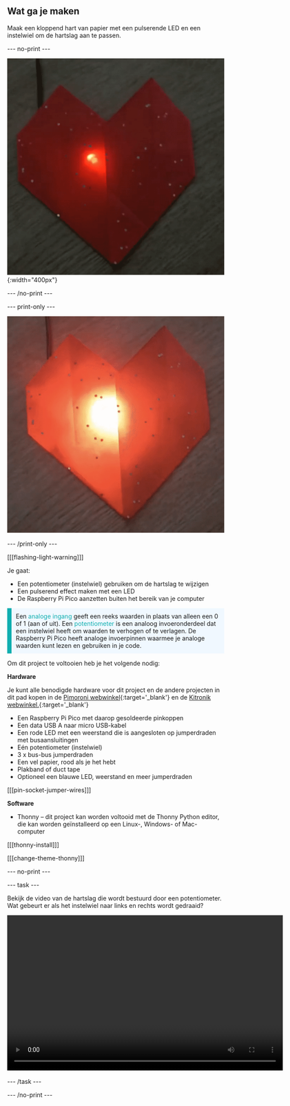 ## Wat ga je maken

Maak een kloppend hart van papier met een pulserende LED en een instelwiel om de hartslag aan te passen.

--- no-print ---

![Een geanimeerde afbeelding met een rood origami hart met een pulserende rode LED in de vouwen.](images/heartbeat.gif){:width="400px"}

--- /no-print ---

--- print-only ---

![Een afbeelding met een rood origami hart met een pulserende rode LED in de vouwen.](images/heart-static.png)

--- /print-only ---

[[[flashing-light-warning]]]

Je gaat:
+ Een potentiometer (instelwiel) gebruiken om de hartslag te wijzigen
+ Een pulserend effect maken met een LED
+ De Raspberry Pi Pico aanzetten buiten het bereik van je computer

<p style="border-left: solid; border-width:10px; border-color: #0faeb0; background-color: aliceblue; padding: 10px;">
Een <span style="color: #0faeb0">analoge ingang</span> geeft een reeks waarden in plaats van alleen een 0 of 1 (aan of uit). Een <span style="color: #0faeb0">potentiometer</span> is een analoog invoeronderdeel dat een instelwiel heeft om waarden te verhogen of te verlagen. De Raspberry Pi Pico heeft analoge invoerpinnen waarmee je analoge waarden kunt lezen en gebruiken in je code. 
</p>

Om dit project te voltooien heb je het volgende nodig:

**Hardware**

Je kunt alle benodigde hardware voor dit project en de andere projecten in dit pad kopen in de [Pimoroni webwinkel](https://shop.pimoroni.com/products/pico-intro-kit?variant=39893512945747){:target='_blank'} en de [Kitronik webwinkel.](https://kitronik.co.uk/products/5343-raspberry-pi-foundation-pico-pathway-pack){:target='_blank'}

+ Een Raspberry Pi Pico met daarop gesoldeerde pinkoppen
+ Een data USB A naar micro USB-kabel
+ Een rode LED met een weerstand die is aangesloten op jumperdraden met busaansluitingen
+ Eén potentiometer (instelwiel)
+ 3 x bus-bus jumperdraden
+ Een vel papier, rood als je het hebt
+ Plakband of duct tape
+ Optioneel een blauwe LED, weerstand en meer jumperdraden

[[[pin-socket-jumper-wires]]]

**Software**

+ Thonny – dit project kan worden voltooid met de Thonny Python editor, die kan worden geïnstalleerd op een Linux-, Windows- of Mac-computer

[[[thonny-install]]]

[[[change-theme-thonny]]]

--- no-print ---

--- task ---

Bekijk de video van de hartslag die wordt bestuurd door een potentiometer. Wat gebeurt er als het instelwiel naar links en rechts wordt gedraaid?

<video width="640" height="360" controls>
<source src="images/beating-heart.mp4" type="video/mp4">
Je browser ondersteunt geen WebM-video, probeer Firefox of Chrome
</video>

--- /task ---

--- /no-print ---
